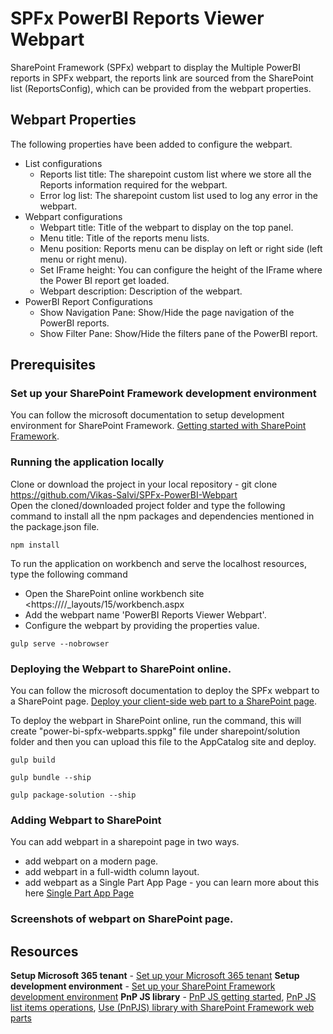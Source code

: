# SPFx PowerBI Reports Viewer Webpart
SharePoint Framework (SPFx) webpart to display the Multiple PowerBI reports in SPFx webpart, the reports link are sourced from the SharePoint list (ReportsConfig), which can be provided from the webpart properties.

## Webpart Properties
The following properties have been added to configure the webpart.<br/>
  - List configurations
    - Reports list title: The sharepoint custom list where we store all the Reports information required for the webpart.
    - Error log list: The sharepoint custom list used to log any error in the webpart.
  - Webpart configurations
    - Webpart title: Title of the webpart to display on the top panel.
    - Menu title: Title of the reports menu lists.
    - Menu position: Reports menu can be display on left or right side (left menu or right menu).
    - Set IFrame height: You can configure the height of the IFrame where the Power BI report get loaded.
    - Webpart description: Description of the webpart.
  - PowerBI Report Configurations
    - Show Navigation Pane: Show/Hide the page navigation of the PowerBI reports.
    - Show Filter Pane: Show/Hide the filters pane of the PowerBI report. 
    
## Prerequisites
### Set up your SharePoint Framework development environment
You can follow the microsoft documentation to setup development environment for SharePoint Framework.
[Getting started with SharePoint Framework](https://docs.microsoft.com/en-us/sharepoint/dev/spfx/set-up-your-development-environment).

### Running the application locally
Clone or download the project in your local repository - git clone <https://github.com/Vikas-Salvi/SPFx-PowerBI-Webpart> <br/>
Open the cloned/downloaded project folder and type the following command to install all the npm packages and dependencies mentioned in the package.json file. <br/>
```
npm install
```
To run the application on workbench and serve the localhost resources, type the following command <br/>
  - Open the SharePoint online workbench site <https://<tenant>/<site url>/_layouts/15/workbench.aspx
  - Add the webpart name 'PowerBI Reports Viewer Webpart'.
  - Configure the webpart by providing the properties value.
```
gulp serve --nobrowser
```
  
### Deploying the Webpart to SharePoint online.
You can follow the microsoft documentation to deploy the SPFx webpart to a SharePoint page.
[Deploy your client-side web part to a SharePoint page](https://docs.microsoft.com/en-us/sharepoint/dev/spfx/web-parts/get-started/serve-your-web-part-in-a-sharepoint-page).

To deploy the webpart in SharePoint online, run the command, this will create "power-bi-spfx-webparts.sppkg" file under sharepoint/solution folder and then you can upload this file to the AppCatalog site and deploy.
```
gulp build
```
```
gulp bundle --ship
```
```
gulp package-solution --ship
```
### Adding Webpart to SharePoint
You can add webpart in a sharepoint page in two ways.
  - add webpart on a modern page.
  - add webpart in a full-width column layout.
  - add webpart as a Single Part App Page - you can learn more about this here [Single Part App Page](https://docs.microsoft.com/en-us/sharepoint/dev/spfx/web-parts/single-part-app-pages?tabs=pnpposh)
 
### Screenshots of webpart on SharePoint page.



  
## Resources
**Setup Microsoft 365 tenant** - [Set up your Microsoft 365 tenant](https://docs.microsoft.com/en-us/sharepoint/dev/spfx/set-up-your-developer-tenant)
**Setup development environment** - [Set up your SharePoint Framework development environment](https://docs.microsoft.com/en-us/sharepoint/dev/spfx/set-up-your-development-environment)
**PnP JS library** - [PnP JS getting started](https://pnp.github.io/pnpjs/), [PnP JS list items operations](https://pnp.github.io/pnpjs/sp/items/), [Use (PnPJS) library with SharePoint Framework web parts](https://docs.microsoft.com/en-us/sharepoint/dev/spfx/web-parts/guidance/use-sp-pnp-js-with-spfx-web-parts)

